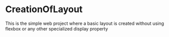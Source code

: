 # CreationOfLayout
This is the simple web project where a basic layout is created without using flexbox or any other specialized display property
